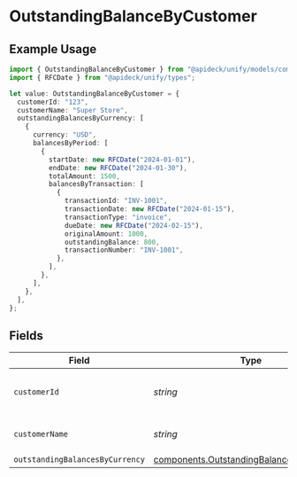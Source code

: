 # OutstandingBalanceByCustomer

## Example Usage

```typescript
import { OutstandingBalanceByCustomer } from "@apideck/unify/models/components";
import { RFCDate } from "@apideck/unify/types";

let value: OutstandingBalanceByCustomer = {
  customerId: "123",
  customerName: "Super Store",
  outstandingBalancesByCurrency: [
    {
      currency: "USD",
      balancesByPeriod: [
        {
          startDate: new RFCDate("2024-01-01"),
          endDate: new RFCDate("2024-01-30"),
          totalAmount: 1500,
          balancesByTransaction: [
            {
              transactionId: "INV-1001",
              transactionDate: new RFCDate("2024-01-15"),
              transactionType: "invoice",
              dueDate: new RFCDate("2024-02-15"),
              originalAmount: 1000,
              outstandingBalance: 800,
              transactionNumber: "INV-1001",
            },
          ],
        },
      ],
    },
  ],
};
```

## Fields

| Field                                                                                                | Type                                                                                                 | Required                                                                                             | Description                                                                                          | Example                                                                                              |
| ---------------------------------------------------------------------------------------------------- | ---------------------------------------------------------------------------------------------------- | ---------------------------------------------------------------------------------------------------- | ---------------------------------------------------------------------------------------------------- | ---------------------------------------------------------------------------------------------------- |
| `customerId`                                                                                         | *string*                                                                                             | :heavy_minus_sign:                                                                                   | Unique identifier for the customer.                                                                  | 123                                                                                                  |
| `customerName`                                                                                       | *string*                                                                                             | :heavy_minus_sign:                                                                                   | Full name of the customer.                                                                           | Super Store                                                                                          |
| `outstandingBalancesByCurrency`                                                                      | [components.OutstandingBalanceByCurrency](../../models/components/outstandingbalancebycurrency.md)[] | :heavy_minus_sign:                                                                                   | N/A                                                                                                  |                                                                                                      |